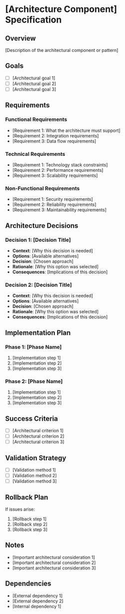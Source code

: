 # [Architecture Component] Specification

## Overview
[Description of the architectural component or pattern]

## Goals
- [ ] [Architectural goal 1]
- [ ] [Architectural goal 2]
- [ ] [Architectural goal 3]

## Requirements

### Functional Requirements
- [Requirement 1: What the architecture must support]
- [Requirement 2: Integration requirements]
- [Requirement 3: Data flow requirements]

### Technical Requirements
- [Requirement 1: Technology stack constraints]
- [Requirement 2: Performance requirements]
- [Requirement 3: Scalability requirements]

### Non-Functional Requirements
- [Requirement 1: Security requirements]
- [Requirement 2: Reliability requirements]
- [Requirement 3: Maintainability requirements]

## Architecture Decisions

### Decision 1: [Decision Title]
- **Context**: [Why this decision is needed]
- **Options**: [Available alternatives]
- **Decision**: [Chosen approach]
- **Rationale**: [Why this option was selected]
- **Consequences**: [Implications of this decision]

### Decision 2: [Decision Title]
- **Context**: [Why this decision is needed]
- **Options**: [Available alternatives]
- **Decision**: [Chosen approach]
- **Rationale**: [Why this option was selected]
- **Consequences**: [Implications of this decision]

## Implementation Plan

### Phase 1: [Phase Name]
1. [Implementation step 1]
2. [Implementation step 2]
3. [Implementation step 3]

### Phase 2: [Phase Name]
1. [Implementation step 1]
2. [Implementation step 2]
3. [Implementation step 3]

## Success Criteria
- [ ] [Architectural criterion 1]
- [ ] [Architectural criterion 2]
- [ ] [Architectural criterion 3]

## Validation Strategy
- [ ] [Validation method 1]
- [ ] [Validation method 2]
- [ ] [Validation method 3]

## Rollback Plan
If issues arise:
1. [Rollback step 1]
2. [Rollback step 2]
3. [Rollback step 3]

## Notes
- [Important architectural consideration 1]
- [Important architectural consideration 2]
- [Important architectural consideration 3]

## Dependencies
- [External dependency 1]
- [External dependency 2]
- [Internal dependency 1]
